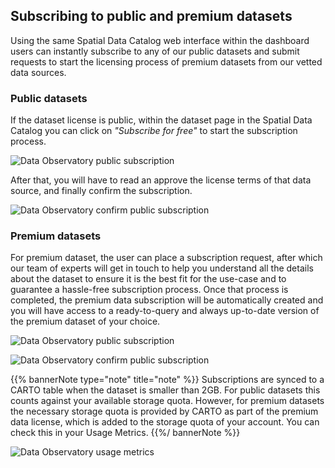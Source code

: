 ## Subscribing to public and premium datasets

Using the same Spatial Data Catalog web interface within the dashboard users can instantly subscribe to any of our public datasets and submit requests to start the licensing process of premium datasets from our vetted data sources.

### Public datasets

If the dataset license is public, within the dataset page in the Spatial Data Catalog you can click on *"Subscribe for free"* to start the subscription process. 

![Data Observatory public subscription](/img/data-observatory/carto2/do-public-subscription.png)

After that, you will have to read an approve the license terms of that data source, and finally confirm the subscription.

![Data Observatory confirm public subscription](/img/data-observatory/carto2/do-public-subscription-confirm.png)

### Premium datasets

For premium dataset, the user can place a subscription request, after which our team of experts will get in touch to help you understand all the details about the dataset to ensure it is the best fit for the use-case and to guarantee a hassle-free subscription process. Once that process is completed, the premium data subscription will be automatically created and you will have access to a ready-to-query and always up-to-date version of the premium dataset of your choice.

![Data Observatory public subscription](/img/data-observatory/carto2/do-premium-subscription.png)

![Data Observatory confirm public subscription](/img/data-observatory/carto2/do-premium-subscription-confirm.png)

{{% bannerNote type="note" title="note" %}}
Subscriptions are synced to a CARTO table when the dataset is smaller than 2GB. For public datasets this counts against your available storage quota. However, for premium datasets the necessary storage quota is provided by CARTO as part of the premium data license, which is added to the storage quota of your account. You can check this in your Usage Metrics.
{{%/ bannerNote %}}

![Data Observatory usage metrics](/img/data-observatory/carto2/do-syncs-usage-metrics.png)
